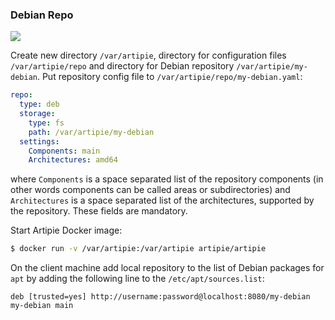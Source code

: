 ### Debian Repo

![](https://github.com/artipie/artipie/workflows/Proof::deb/badge.svg)

Create new directory `/var/artipie`, directory for configuration files
`/var/artipie/repo` and directory for Debian repository `/var/artipie/my-debian`.
Put repository config file to `/var/artipie/repo/my-debian.yaml`:

```yaml
repo:
  type: deb
  storage:
    type: fs
    path: /var/artipie/my-debian
  settings:
    Components: main
    Architectures: amd64
```

where `Components` is a space separated list of the repository components 
(in other words components can be called areas or subdirectories) and `Architectures` is a 
space separated list of the architectures, supported by the repository. These fields are mandatory.

Start Artipie Docker image:

```bash
$ docker run -v /var/artipie:/var/artipie artipie/artipie
```

On the client machine add local repository to the list of Debian packages for `apt` by adding 
the following line to the `/etc/apt/sources.list`:

```text
deb [trusted=yes] http://username:password@localhost:8080/my-debian my-debian main
```